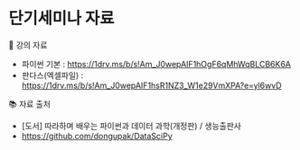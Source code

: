# 단기세미나 자료

:open_book: 강의 자료
- 파이썬 기본 : https://1drv.ms/b/s!Am_J0wepAIF1hOgF6qMhWqBLCB6K6A
- 판다스(엑셀파일) : https://1drv.ms/b/s!Am_J0wepAIF1hsR1NZ3_W1e29VmXPA?e=yl6wvD


:books: 자료 출처 
- [도서] 따라하며 배우는 파이썬과 데이터 과학(개정판) / 생능출판사
- https://github.com/dongupak/DataSciPy
